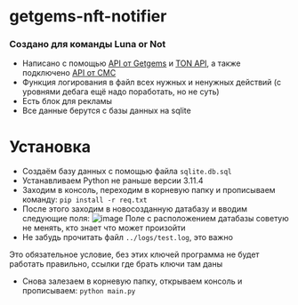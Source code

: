 # getgems-nft-notifier
### Создано для команды Luna or Not
 
- Написано с помощью [API от Getgems](https://api.getgems.io/graphql) и [TON API](https://tonconsole.com), а также подключено [API от CMC](https://pro.coinmarketcap.com)
- Функция логирования в файл всех нужных и ненужных действий (с уровнями дебага ещё надо поработать, но не суть)
- Есть блок для рекламы
- Все данные берутся с базы данных на sqlite

# Установка
- Создаём базу данных с помощью файла `sqlite.db.sql`
- Устанавливаем Python не раньше версии 3.11.4
- Заходим в консоль, переходим в корневую папку и прописываем команду:
  `pip install -r req.txt`
- После этого заходим в новосозданную датабазу и вводим следующие поля:
![image](https://github.com/user-attachments/assets/5c82561b-c206-4aea-9e39-1fe091397327)
Поле с расположением датабазы советую не менять, кто знает что может произойти
- Не забудь прочитать файл `../logs/test.log`, это важно 

Это обязательное условие, без этих ключей программа не будет работать правильно, ссылки где брать ключи там даны
- Снова залезаем в корневую папку, открываем консоль и прописываем:
  `python main.py`
